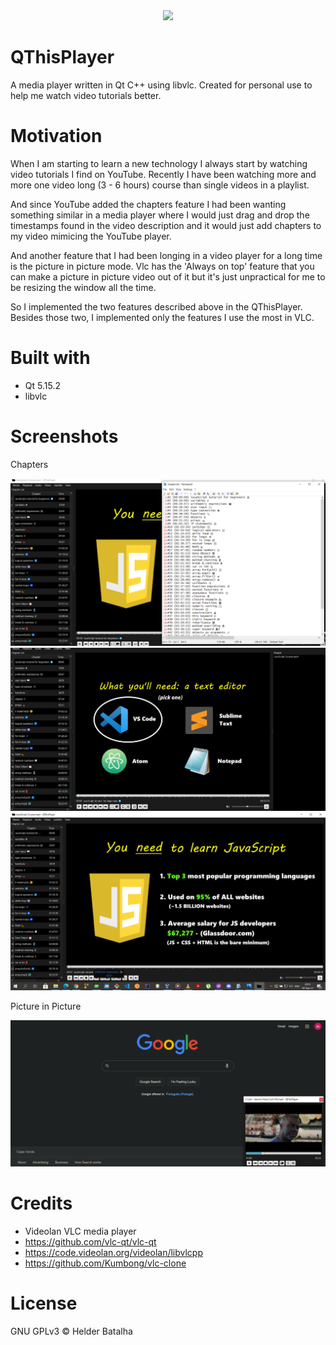<div align="center">
<img src="https://github.com/hbtalha/QThisPlayer/blob/main/src/images/icons/app_icon.ico" width="200"/>
</div>

# QThisPlayer
A media player written in Qt C++ using libvlc. Created for personal use to help me watch video tutorials better.

# Motivation
When I am starting to learn a new technology I always start by watching video tutorials I find on YouTube. Recently I have been watching more and more one video long (3 - 6 hours) course than single videos in a playlist.


And since YouTube added the chapters feature I had been wanting something similar in a media player where I would just drag and drop the timestamps found in the video description and it would just add chapters to my video mimicing the YouTube player.


And another feature that I had been longing in a video player for a long time is the picture in picture mode. Vlc has the 'Always on top' feature that you can make a picture in picture video out of it but it's just unpractical for me to be resizing the window all the time.

So I implemented the two features described above in the QThisPlayer. Besides those two, I implemented only the features I use the most in VLC.

# Built with
- Qt 5.15.2
- libvlc

# Screenshots
Chapters

<img src="https://github.com/hbtalha/QThisPlayer/blob/main/src/images/screenshots/Screenshot_1.png" width="600"/>
<img src="https://github.com/hbtalha/QThisPlayer/blob/main/src/images/screenshots/Screenshot_2.png" width="600"/>
<img src="https://github.com/hbtalha/QThisPlayer/blob/main/src/images/screenshots/Screenshot_4.png" width="600"/>

Picture in Picture

<img src="https://github.com/hbtalha/QThisPlayer/blob/main/src/images/screenshots/Screenshot_3.png" width="600"/>

# Credits
- Videolan VLC media player
- https://github.com/vlc-qt/vlc-qt
- https://code.videolan.org/videolan/libvlcpp
- https://github.com/Kumbong/vlc-clone

# License
 GNU GPLv3 &copy; Helder Batalha

